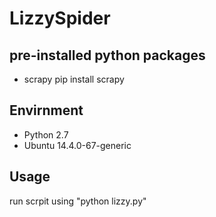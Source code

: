 # LizzySpider

## pre-installed python packages

* scrapy
pip install scrapy

## Envirnment

* Python 2.7
* Ubuntu 14.4.0-67-generic

## Usage
run scrpit using "python lizzy.py"

